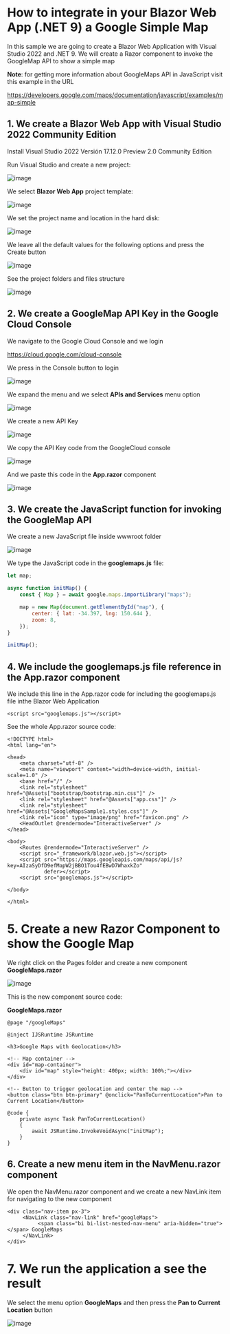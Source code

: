 # How to integrate in your Blazor Web App (.NET 9) a Google Simple Map

In this sample we are going to create a Blazor Web Application with Visual Studio 2022 and .NET 9. We will create a Razor component to invoke the GoogleMap API to show a simple map

**Note**: for getting more information about GoogleMaps API in JavaScript visit this example in the URL

https://developers.google.com/maps/documentation/javascript/examples/map-simple

## 1. We create a Blazor Web App with Visual Studio 2022 Community Edition

Install Visual Studio 2022 Versión 17.12.0 Preview 2.0 Community Edition

Run Visual Studio and create a new project:

![image](https://github.com/user-attachments/assets/55158bf9-11cf-4e69-9e12-f6911cbae56b)

We select **Blazor Web App** project template: 

![image](https://github.com/user-attachments/assets/7c69aa07-a889-47a7-b97f-9dbec38e4a0a)

We set the project name and location in the hard disk:

![image](https://github.com/user-attachments/assets/ada3147b-5541-4b8c-9445-76b2654e733c)

We leave all the default values for the following options and press the Create button

![image](https://github.com/user-attachments/assets/84045a59-6a94-4de8-a85b-4da48cc5c4a6)

See the project folders and files structure

![image](https://github.com/user-attachments/assets/b5c3838a-1278-4765-8207-2bb4b9662239)

## 2. We create a GoogleMap API Key in the Google Cloud Console

We navigate to the Google Cloud Console and we login

https://cloud.google.com/cloud-console

We press in the Console button to login 

![image](https://github.com/user-attachments/assets/ee22472f-4a50-4f10-af8a-cabc4dbf55e9)

We expand the menu and we select **APIs and Services** menu option

![image](https://github.com/user-attachments/assets/a0c99814-4474-45e3-9893-5209007c63b5)

We create a new API Key

![image](https://github.com/user-attachments/assets/e0b9741a-676b-4b89-acf0-a4797b90b3a3)

We copy the API Key code from the GoogleCloud console

![image](https://github.com/user-attachments/assets/ccb46f74-2957-47b6-84bc-6ba495ba8d86)

And we paste this code in the **App.razor** component

![image](https://github.com/user-attachments/assets/cc8c5373-b1e2-4123-879f-e108a9f36e21)

## 3. We create the JavaScript function for invoking the GoogleMap API

We create a new JavaScript file inside wwwroot folder

![image](https://github.com/user-attachments/assets/6c22be11-30a0-4104-bb9e-84f3cc31302a)

We type the JavaScript code in the **googlemaps.js** file: 

```JavaScript
let map;

async function initMap() {
    const { Map } = await google.maps.importLibrary("maps");

    map = new Map(document.getElementById("map"), {
        center: { lat: -34.397, lng: 150.644 },
        zoom: 8,
    });
}

initMap();
```

## 4. We include the googlemaps.js file reference in the App.razor component

We include this line in the App.razor code for including the googlemaps.js file inthe Blazor Web Application

```
<script src="googlemaps.js"></script>
```

See the whole App.razor source code:

```razor
<!DOCTYPE html>
<html lang="en">

<head>
    <meta charset="utf-8" />
    <meta name="viewport" content="width=device-width, initial-scale=1.0" />
    <base href="/" />
    <link rel="stylesheet" href="@Assets["bootstrap/bootstrap.min.css"]" />
    <link rel="stylesheet" href="@Assets["app.css"]" />
    <link rel="stylesheet" href="@Assets["GoogleMapsSample1.styles.css"]" />
    <link rel="icon" type="image/png" href="favicon.png" />
    <HeadOutlet @rendermode="InteractiveServer" />
</head>

<body>
    <Routes @rendermode="InteractiveServer" />
    <script src="_framework/blazor.web.js"></script>
    <script src="https://maps.googleapis.com/maps/api/js?key=AIzaSyDfD9efMapW2jBBO1Tou4fEBwD7WhaxkZo"
            defer></script>
    <script src="googlemaps.js"></script>

</body>

</html>
```

# 5. Create a new Razor Component to show the Google Map

We right click on the Pages folder and create a new component **GoogleMaps.razor**

![image](https://github.com/user-attachments/assets/575edcd7-3aa6-40bf-933f-f7a314577e9d)

This is the new component source code:

**GoogleMaps.razor**

```razor
@page "/googleMaps"

@inject IJSRuntime JSRuntime

<h3>Google Maps with Geolocation</h3>

<!-- Map container -->
<div id="map-container">
    <div id="map" style="height: 400px; width: 100%;"></div>
</div>

<!-- Button to trigger geolocation and center the map -->
<button class="btn btn-primary" @onclick="PanToCurrentLocation">Pan to Current Location</button>

@code {
    private async Task PanToCurrentLocation()
    {
        await JSRuntime.InvokeVoidAsync("initMap");
    }
}
```

## 6. Create a new menu item in the NavMenu.razor component

We open the NavMenu.razor component and we create a new NavLink item for navigating to the new component

```razor
<div class="nav-item px-3">
     <NavLink class="nav-link" href="googleMaps">
          <span class="bi bi-list-nested-nav-menu" aria-hidden="true"></span> GoogleMaps
     </NavLink>
</div>
```

# 7. We run the application a see the result

We select the menu option **GoogleMaps** and then press the **Pan to Current Location** button

![image](https://github.com/user-attachments/assets/f46885ac-ecb2-4a10-af64-67f96084aad6)


